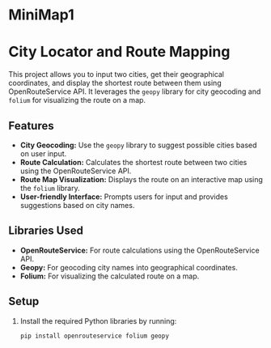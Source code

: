 # MiniMap1

# City Locator and Route Mapping

This project allows you to input two cities, get their geographical coordinates, and display the shortest route between them using OpenRouteService API. It leverages the `geopy` library for city geocoding and `folium` for visualizing the route on a map.

## Features

- **City Geocoding:** Use the `geopy` library to suggest possible cities based on user input.
- **Route Calculation:** Calculates the shortest route between two cities using the OpenRouteService API.
- **Route Map Visualization:** Displays the route on an interactive map using the `folium` library.
- **User-friendly Interface:** Prompts users for input and provides suggestions based on city names.
  
## Libraries Used

- **OpenRouteService:** For route calculations using the OpenRouteService API.
- **Geopy:** For geocoding city names into geographical coordinates.
- **Folium:** For visualizing the calculated route on a map.

## Setup

1. Install the required Python libraries by running:
   ```bash
   pip install openrouteservice folium geopy
